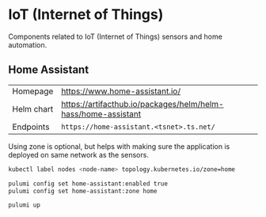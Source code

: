 # IoT (Internet of Things)

Components related to IoT (Internet of Things) sensors and home automation.

## Home Assistant

|            |                                                               |
| ---------- | ------------------------------------------------------------- |
| Homepage   | https://www.home-assistant.io/                                |
| Helm chart | https://artifacthub.io/packages/helm/helm-hass/home-assistant |
| Endpoints  | `https://home-assistant.<tsnet>.ts.net/`                      |

Using zone is optional, but helps with making sure the application is deployed on same network as the sensors.

```sh
kubectl label nodes <node-name> topology.kubernetes.io/zone=home

pulumi config set home-assistant:enabled true
pulumi config set home-assistant:zone home

pulumi up
```
